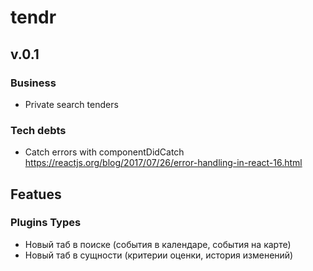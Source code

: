 # tendr

## v.0.1

### Business
* Private search tenders

### Tech debts
 * Catch errors with componentDidCatch https://reactjs.org/blog/2017/07/26/error-handling-in-react-16.html
 
 ## Featues
 
 ### Plugins Types
 * Новый таб в поиске (события в календаре, события на карте)
 * Новый таб в сущности (критерии оценки, история изменений)
